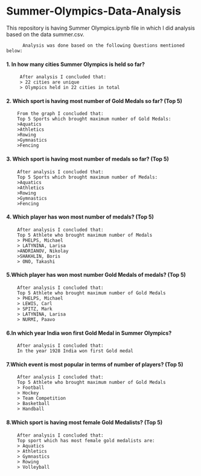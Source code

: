 # Summer-Olympics-Data-Analysis
This repository is having Summer Olympics.ipynb file in which I did analysis based on the data summer.csv.

          Analysis was done based on the following Questions mentioned below:

#### 1. In how many cities Summer Olympics is held so far?

         After analysis I concluded that:
         > 22 cities are unique
         > Olympics held in 22 cities in total

#### 2. Which sport is having most number of Gold Medals so far? (Top 5)

        From the graph I concluded that:
        Top 5 Sports which brought maximum number of Gold Medals:
        >Aquatics
        >Athletics
        >Rowing
        >Gymnastics
        >Fencing

#### 3. Which sport is having most number of medals so far? (Top 5)

        After analysis I concluded that:
        Top 5 Sports which brought maximum number of Medals:
        >Aquatics
        >Athletics
        >Rowing
        >Gymnastics
        >Fencing
        
#### 4. Which player has won most number of medals? (Top 5)

        After analysis I concluded that:
        Top 5 Athlete who brought maximum number of Medals
        > PHELPS, Michael
        > LATYNINA, Larisa
        >ANDRIANOV, Nikolay
        >SHAKHLIN, Boris
        > ONO, Takashi

#### 5.Which player has won most number Gold Medals of medals? (Top 5)

        After analysis I concluded that:
        Top 5 Athlete who brought maximum number of Gold Medals
        > PHELPS, Michael
        > LEWIS, Carl
        > SPITZ, Mark
        > LATYNINA, Larisa
        > NURMI, Paavo
        
 #### 6.In which year India won first Gold Medal in Summer Olympics?

        After analysis I concluded that:
        In the year 1928 India won first Gold medal
        
 #### 7.Which event is most popular in terms of number of players? (Top 5)

        After analysis I concluded that:
        Top 5 Athlete who brought maximum number of Gold Medals
        > Football
        > Hockey
        > Team Competition
        > Basketball
        > Handball
        
 #### 8.Which sport is having most female Gold Medalists? (Top 5)

        After analysis I concluded that:
        Top sport which has most female gold medalists are:
        > Aquatics
        > Athletics
        > Gymnastics
        > Rowing
        > Volleyball       
        
   

